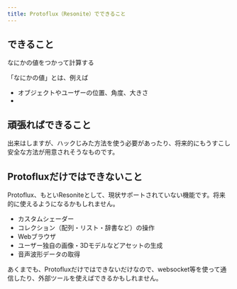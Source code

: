 ```yaml
---
title: Protoflux（Resonite）でできること
---
```


## できること
なにかの値をつかって計算する

「なにかの値」とは、例えば
- オブジェクトやユーザーの位置、角度、大きさ
- 
## 頑張ればできること
出来はしますが、ハックじみた方法を使う必要があったり、将来的にもうすこし安全な方法が用意されそうなものです。

## Protofluxだけではできないこと
Protoflux、もといResoniteとして、現状サポートされていない機能です。将来的に使えるようになるかもしれません。

- カスタムシェーダー
- コレクション（配列・リスト・辞書など）の操作
- Webブラウザ
- ユーザー独自の画像・3Dモデルなどアセットの生成
- 音声波形データの取得

あくまでも、Protofluxだけではできないだけなので、websocket等を使って通信したり、外部ツールを使えばできるかもしれません。